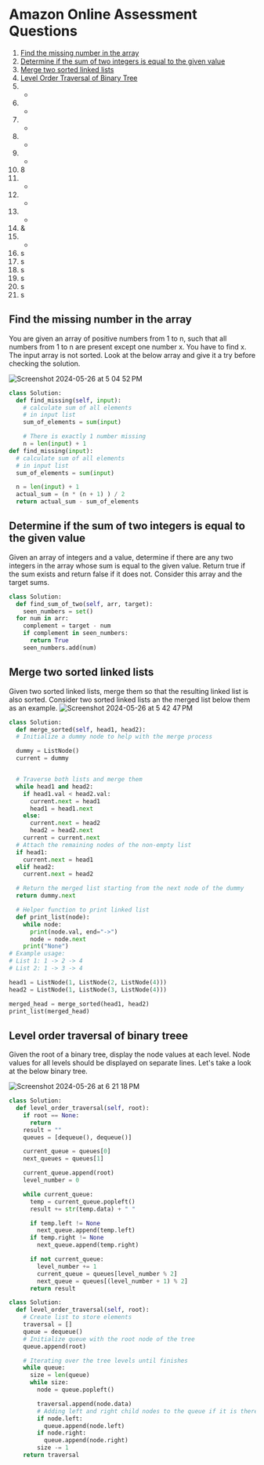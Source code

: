 # Amazon Online Assessment Questions

1. [Find the missing number in the array](#find-the-missing-number-in-the-array)
2. [Determine if the sum of two integers is equal to the given value](#Determine-if-the-sum-of-two-integers-is-equal-to-the-given-value)
3. [Merge two sorted linked lists](#Merge-two-sorted-linked-lists)
4. [Level Order Traversal of Binary Tree](level-order-traversal-of-binary-tree)
5. *
6. *
7. *
8. *
9. *
10. 8
11. *
12. *
13. *
14. &
15. *
16. s
17. s
18. s
19. s
20. s
21. s



## Find the missing number in the array
You are given an array of positive numbers from 1 to n, such that all numbers from 1 to n are present except one number x. You have to find x. The input array is not sorted. Look at the below array and give it a try before checking the solution.

![Screenshot 2024-05-26 at 5 04 52 PM](https://github.com/aliamrod/Coding-Challenges/assets/62684338/85952bb8-b83c-4964-bd57-8155b1778818)

```python
class Solution:
  def find_missing(self, input):
    # calculate sum of all elements
    # in input list
    sum_of_elements = sum(input)

    # There is exactly 1 number missing
    n = len(input) + 1
def find_missing(input):
  # calculate sum of all elements 
  # in input list
  sum_of_elements = sum(input)

  n = len(input) + 1
  actual_sum = (n * (n + 1) ) / 2
  return actual_sum - sum_of_elements
```
## Determine if the sum of two integers is equal to the given value
Given an array of integers and a value, determine if there are any two integers in the array whose sum is equal to the given value.
Return true if the sum exists and return false if it does not. Consider this array and the target sums.

```python
class Solution:
  def find_sum_of_two(self, arr, target):
    seen_numbers = set()
  for num in arr:
    complement = target - num
    if complement in seen_numbers:
      return True
    seen_numbers.add(num)
```
## Merge two sorted linked lists
Given two sorted linked lists, merge them so that the resulting linked list is also sorted. Consider two sorted linked lists an the merged list below them as an example.
![Screenshot 2024-05-26 at 5 42 47 PM](https://github.com/aliamrod/Coding-Challenges/assets/62684338/81fb3895-97c2-4f58-b7b4-61083a566602)

```python
class Solution:
  def merge_sorted(self, head1, head2):
  # Initialize a dummy node to help with the merge process

  dummy = ListNode()
  current = dummy


  # Traverse both lists and merge them
  while head1 and head2:
    if head1.val < head2.val:
      current.next = head1
      head1 = head1.next
    else:
      current.next = head2
      head2 = head2.next
    current = current.next
  # Attach the remaining nodes of the non-empty list
  if head1:
    current.next = head1
  elif head2:
    current.next = head2

  # Return the merged list starting from the next node of the dummy
  return dummy.next

  # Helper function to print linked list
  def print_list(node):
    while node:
      print(node.val, end="->")
      node = node.next
    print("None")
# Example usage:
# List 1: 1 -> 2 -> 4
# List 2: 1 -> 3 -> 4

head1 = ListNode(1, ListNode(2, ListNode(4)))
head2 = ListNode(1, ListNode(3, ListNode(4)))

merged_head = merge_sorted(head1, head2)
print_list(merged_head)
```

## Level order traversal of binary treee
Given the root of a binary tree, display the node values at each level. Node values for all levels should be displayed on separate lines. Let's take a look at the below binary tree. 

![Screenshot 2024-05-26 at 6 21 18 PM](https://github.com/aliamrod/Coding-Challenges/assets/62684338/70ef0f56-b072-4d4e-9854-aeacbf341893)


```python
class Solution:
  def level_order_traversal(self, root):
    if root == None:
      return
    result = ""
    queues = [dequeue(), dequeue()]

    current_queue = queues[0]
    next_queues = queues[1]

    current_queue.append(root)
    level_number = 0

    while current_queue:
      temp = current_queue.popleft()
      result += str(temp.data) + " "

      if temp.left != None
        next_queue.append(temp.left)
      if temp.right != None
        next_queue.append(temp.right)

      if not current_queue:
        level_number += 1
        current_queue = queues[level_number % 2]
        next_queue = queues[(level_number + 1) % 2]
      return result
```

```python
class Solution:
  def level_order_traversal(self, root):
    # Create list to store elements
    traversal = []
    queue = dequeue()
    # Initialize queue with the root node of the tree
    queue.append(root)

    # Iterating over the tree levels until finishes
    while queue:
      size = len(queue)
      while size:
        node = queue.popleft()

        traversal.append(node.data)
        # Adding left and right child nodes to the queue if it is there for next level traversal
        if node.left:
          queue.append(node.left)
        if node.right:
          queue.append(node.right)
        size -= 1
    return traversal
```

